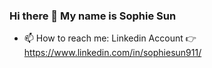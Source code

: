 ### Hi there 👋 My name is Sophie Sun

- 📫 How to reach me: Linkedin Account 👉 https://www.linkedin.com/in/sophiesun911/


